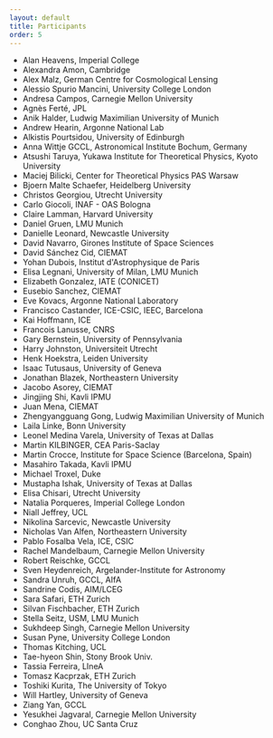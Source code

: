 ```yaml
---
layout: default
title: Participants
order: 5
---
```

- Alan Heavens, Imperial College
- Alexandra Amon, Cambridge 
- Alex Malz, German Centre for Cosmological Lensing
- Alessio Spurio Mancini, University College London
- Andresa Campos, Carnegie Mellon University
- Agnès Ferté,	JPL
- Anik Halder, Ludwig Maximilian University of Munich
- Andrew Hearin,	Argonne National Lab
- Alkistis Pourtsidou,	University of Edinburgh
- Anna Wittje	GCCL, Astronomical Institute Bochum, Germany
- Atsushi Taruya, Yukawa Institute for Theoretical Physics, Kyoto University
- Maciej Bilicki,	Center for Theoretical Physics PAS Warsaw
- Bjoern Malte Schaefer,	Heidelberg University
- Christos Georgiou,	Utrecht University
- Carlo Giocoli,	INAF - OAS Bologna
- Claire Lamman,	Harvard University
- Daniel Gruen,	LMU Munich
- Danielle Leonard,	Newcastle University
- David Navarro, Girones	Institute of Space Sciences
- David Sánchez Cid,	CIEMAT
- Yohan Dubois,	Institut d'Astrophysique de Paris
- Elisa Legnani,	University of Milan, LMU Munich
- Elizabeth Gonzalez, IATE (CONICET)
- Eusebio Sanchez,	CIEMAT
- Eve Kovacs,	Argonne National Laboratory
- Francisco Castander,	ICE-CSIC, IEEC, Barcelona
- Kai Hoffmann,	ICE
- Francois Lanusse,	CNRS
- Gary Bernstein,	University of Pennsylvania
- Harry Johnston,	Universiteit Utrecht
- Henk Hoekstra,	Leiden University
- Isaac Tutusaus,	University of Geneva
- Jonathan Blazek,	Northeastern University
- Jacobo Asorey,	CIEMAT
- Jingjing Shi, Kavli IPMU 
- Juan Mena, CIEMAT
- Zhengyangguang Gong,	Ludwig Maximilian University of Munich
- Laila Linke,	Bonn University
- Leonel Medina Varela,	University of Texas at Dallas
- Martin KILBINGER,	CEA Paris-Saclay
- Martin Crocce,	Institute for Space Science (Barcelona, Spain)
- Masahiro Takada,	Kavli IPMU
- Michael Troxel,	Duke
- Mustapha Ishak,	University of Texas at Dallas
- Elisa Chisari,	Utrecht University
- Natalia Porqueres,	Imperial College London
- Niall Jeffrey,	UCL
- Nikolina Sarcevic,	Newcastle University
- Nicholas Van Alfen,	Northeastern University
- Pablo Fosalba Vela, ICE, CSIC
- Rachel Mandelbaum,	Carnegie Mellon University
- Robert Reischke, GCCL
- Sven Heydenreich,	Argelander-Institute for Astronomy
- Sandra Unruh,	GCCL, AIfA
- Sandrine Codis,	AIM/LCEG
- Sara Safari, ETH Zurich
- Silvan Fischbacher,	ETH Zurich
- Stella Seitz,	USM, LMU Munich
- Sukhdeep Singh,	Carnegie Mellon University
- Susan Pyne, University College London
- Thomas Kitching,	UCL
- Tae-hyeon Shin,	Stony Brook Univ.
- Tassia Ferreira,	LIneA
- Tomasz Kacprzak,	ETH Zurich
- Toshiki Kurita,	The University of Tokyo
- Will Hartley,	University of Geneva
- Ziang Yan, GCCL
- Yesukhei Jagvaral, Carnegie Mellon University
- Conghao Zhou,	UC Santa Cruz
